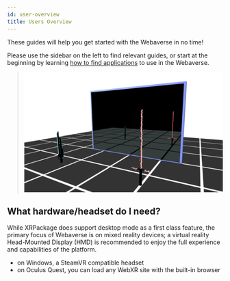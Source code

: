 ```yaml
---
id: user-overview
title: Users Overview
---
```


These guides will help you get started with the Webaverse in no time!

Please use the sidebar on the left to find relevant guides, or start at the beginning by learning [how to find applications](./1-finding-xrpackages.md) to use in the Webaverse.

> ![XRPackage example](/img/xrpackage-edit-mirror.png)

## What hardware/headset do I need?

While XRPackage does support desktop mode as a first class feature, the primary focus of Webaverse is on mixed reality devices; a virtual reality Head-Mounted Display (HMD) is recommended to enjoy the full experience and capabilities of the platform.

- on Windows, a SteamVR compatible headset
- on Oculus Quest, you can load any WebXR site with the built-in browser
